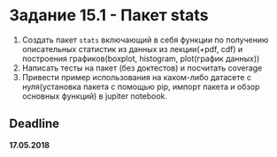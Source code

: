 # Задание 15.1 - Пакет stats

1. Создать пакет `stats` включающий в себя функции по получению описательных статистик из данных из лекции(+pdf, cdf) и построения графиков(boxplot, histogram, plot(график данных))
2. Написать тесты на пакет (без доктестов) и посчитать coverage
3. Привести пример использования на каком-либо датасете с нуля(установка пакета с помощью pip, импорт пакета и обзор основных функций) в jupiter notebook.


## Deadline
**17.05.2018**
